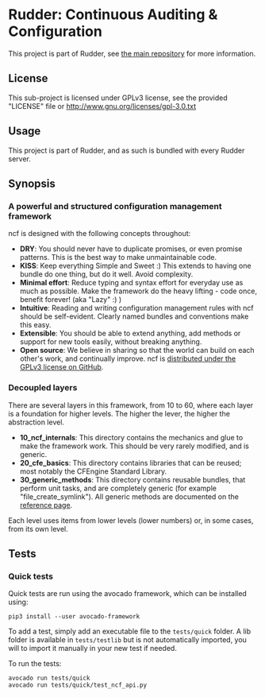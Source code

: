 # Rudder: Continuous Auditing & Configuration

This project is part of Rudder, see [the main repository](https://github.com/Normation/rudder)
for more information.
 
## License

This sub-project is licensed under GPLv3 license, 
see the provided "LICENSE" file or 
http://www.gnu.org/licenses/gpl-3.0.txt

## Usage

This project is part of Rudder, and as such is bundled with every Rudder server.

## Synopsis

### A powerful and structured configuration management framework

ncf is designed with the following concepts throughout:

  - __DRY__: You should never have to duplicate promises, or even promise patterns. This is the best way to make unmaintainable code.
  - __KISS__: Keep everything Simple and Sweet :) This extends to having one bundle do one thing, but do it well. Avoid complexity.
  - __Minimal effort__: Reduce typing and syntax effort for everyday use as much as possible. Make the framework do the heavy lifting - code once, benefit forever! (aka "Lazy" :) )
  - __Intuitive__: Reading and writing configuration management rules with ncf should be self-evident. Clearly named bundles and conventions make this easy.
  - __Extensible__: You should be able to extend anything, add methods or support for new tools easily, without breaking anything.
  - __Open source__: We believe in sharing so that the world can build on each other's work, and continually improve. ncf is [distributed under the GPLv3 license on GitHub](https://github.com/normation/ncf/).

### Decoupled layers

There are several layers in this framework, from 10 to 60, where each layer is a foundation for higher levels. The higher the lever, the higher the abstraction level.

  - __10_ncf_internals__: This directory contains the mechanics and glue to make the framework work. This should be very rarely modified, and is generic.
  - __20_cfe_basics__: This directory contains libraries that can be reused; most notably the CFEngine Standard Library.
  - __30_generic_methods__: This directory contains reusable bundles, that perform unit tasks, and are completely generic (for example "file_create_symlink"). All generic methods are documented on the [reference page](https://docs.rudder.io/reference/current/reference/generic_methods.html).

Each level uses items from lower levels (lower numbers) or, in some cases, from its own level.

## Tests

### Quick tests

Quick tests are run using the avocado framework, which can be installed using:

    pip3 install --user avocado-framework

To add a test, simply add an executable file to the `tests/quick` folder. A lib folder is available in `tests/testlib` but is not
automatically imported, you will to import it manually in your new test if needed.

To run the tests:

    avocado run tests/quick
    avocado run tests/quick/test_ncf_api.py
